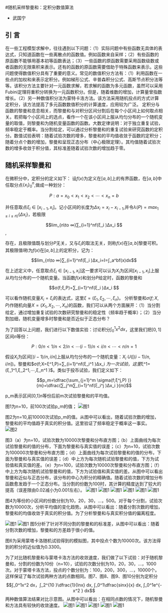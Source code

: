 #随机采样黎曼和：定积分数值算法

- 武国宁

## 引    言

在一些工程模型求解中，往往遇到以下问题：（1）实际问题中有些函数无具体的表达式，只知道函数在一些离散点的函数值。例如函数来自采样；（2）有些函数的原函数不能够用基本初等函数表达；（3）一些函数的原函数需要采用函数级数或者函数的无限乘积来表示。还有的函数的原函数需要借助于特殊函数来表示。这些问题使得数值积分具有了重要的意义。常见的数值积分方法有：（1）利用函数在一些点的加权和来表示定积分。例如梯形公式、辛普森积分公式、高斯节点积分法等等。该积分方法主要针对一元函数求解，若求解的函数为多元函数，虽然可以采用Fubini定理将重积分转换为一元函数积分。但是，随着维数的增加，计算量曾指数增长。（2）另一种数值积分法为蒙特卡洛方法。该方法采用随机投点的方式计算定积分，该方法提高了多元函数数值积分的计算速度，应用较为广泛。
定积分与函数的黎曼和息息相关，而黎曼和与对积分区间分割后在每个小区间上如何取点相关。若把每个小区间上的选点，看作一个在该小区间上服从均匀分布的一个随机变量的取值，则黎曼和为随机变量函数的函数。大数定律说明：对于独立重复试验，频率稳定于概率。当分割给定，可以通过分析黎曼和的重复试验来研究函数的定积分。数值试验表明：随着试验次数的增多，黎曼和的平均值收敛于函数的定积分；随着分点个数的增加，黎曼和呈现正态分布（中心极限定理）。其均值随着试验次数的增多收敛于积分值，其标准差随着试验次数的增加趋于零。

## 随机采样黎曼和

在微积分中，定积分的定义如下：
设$f(x)$为定义在$[a,b]$上的有界函数，在$[a,b]$中任取分点$\left\{x_i \right\}_0^n$,做成一种划分：

$$P:a=x_0<x_1<x_2<⋯<x_n=b$$

并任意取点$ξ_i∈[x_{i-1},x_i]$。记小区间的长度为$Δx_i=x_i-x_{i-1}$,并令$λ(P)=max_{1≤i≤n)}\left\{Δx_i \right\}$，若极限

$$lim_{n\to ∞}∑_{i=1}^nf(ξ_i )Δx_i $$,

存在，且极限值既与划分$P$无关，又与$ξ_i$的取法无关，则称$f(x)$在$[a,b]$黎曼可积。其极限值I称为$f(x)$在$[a,b]$上的定积分，记为：

$$lim_{n\to ∞}∑_{i=1}^nf(ξ_i )Δx_i=I=∫_a^bf(x)dx$$

在上述定义中，任意取点$ξ_i∈[x_{i-1},x_i]$这一要求可以认为$X_i$为区间$[x_{i-1},x_i ]$上服从均匀分布的一个随机变量。当函数$f(x)$和划分$P$给定时，函数的黎曼和

$$σ(f;ξ,P)=∑_{i=1}^nf(ξ_i )Δx_i $$

可以看作随机变量$X_i=ξ_i$的表达式，这里$ξ=(ξ_1,ξ_2,⋯,ξ_n )$。
分析黎曼和$σ(f;X,P)$作随机向量$X=(X_1,X_2,⋯,X_n )$的函数，我们可以从两个方面展开：（1）当分割给定，通过增加重复试验的次数研究黎曼和的稳定性（频率趋于概率）；（2）当分割加细，随机变量增多时黎曼和是否近似于正态分布？
    
   为了回答以上问题，我们进行以下数值实验：讨论积分$∫_0^1x^2 dx$，这里我们把$[0,1]$区间$n$等份：
   
$$P:0/n<1/n<2/n<⋯(i-1)/n<i/n<⋯<n/n=1$$

假设$X_i$为区间$[(i-1)/n,i/n]$上服从均匀分布的一个随机变量：$X_i~U([(i-1)/n,i/n])$。黎曼和$σ(f;X=ξ^1,P)=∑_{i=1}^nf(ξ_i^1 )Δx_i $为一次试验，这里$ξ^1=(ξ_1^1,ξ_2^1,⋯,ξ_n^1 )$。类似于投币试验，我们定义如下：

$$p_m=\dfrac{\sum_{j=1}^m \sigma(f;ξ^j,P) )}{m}=\dfrac{∑_j^m∑_{i=1}^nf(ξ_i^j )Δx_i }{m}$$

p_m表示区间[0,1]n等份后前m次试验黎曼和的平均值。
    
图1为n=10，前100次试验p_m的值；
![图1](../img/test12.png)

图2为n=10,前10000次试验p_m的值。从图中可以看出，随着试验次数的增加，黎曼和的平均值趋于真实的积分值。这里验证了频率稳定于概率这一事实。
![图2](../img/test13.png)

图3（a）为n=10，试验次数为10000次黎曼和分布直方图；（b）上面曲线为每次试验黎曼和的值的分布，下面为黎曼和与真实值的误差；（c）为n=10，试验次数为100000次黎曼和分布直方图；（d）上面曲线为每次试验黎曼和的值的分布，下面为黎曼和与真实值的误差；（d）中上方为每次随机试验黎曼和的值，下方为试验值和真实值的差。（e）为n=100，试验次数为10000次黎曼和分布直方图；（f）中上方为每次随机试验黎曼和的值，下方为试验值和真实值的差。从图中可以看出黎曼和近似与正态分布，该分布的中心为积分的精确值。随着试验次数的增加分布函数愈发趋于一个正态分布。当分割的份数为100时，其计算的精度达到了较大的提高（误差限由0.02减小为0.001左右）。
![图1](../img/test1.png)
![图1](../img/test2.png)
![图1](../img/test3.png)
![图1](../img/test4.png)
![图1](../img/test5.png)
![图1](../img/test6.png)

图4为等份的小区间的份数分别为10，20，30，…，500。对于每个分割，试验次数为10000次，分析平均值的变化趋势。从图中可以看出：随着分割次数的增加，黎曼和的均值收敛于真实的积分值。为了分析黎曼和与真实积分值的偏离程度。

![图1](../img/test15.png)
![图1](../img/test14.png)
图5分析了针对不同分割的黎曼和的标准差，从图中可以看出：随着分割次数的增加，黎曼和的方差趋于很小的值。


图6为采用蒙塔卡洛随机试验得到的模拟图，其中投点个数为10000次。该方法得到的积分的近似值为0.3300。

为了对比随机黎曼和与蒙塔卡洛方法的收敛速度，我们做了以下试验：对于随机黎曼和，分割的份数为10份（n=10），试验的次数分别为10，20，30，…，1000次。对于蒙塔卡洛方法，投点的个数分别为：100，200，300，…，10000个。这样保证了每次试验两种方法的点数相同。图7、图8、图9、图10分别为定积分
$$∫_0^1x^2  dx，∫_2^{10 }\dfrac{1}{ln⁡x}  dx, ∫_0^1\dfrac{sin⁡x}{x} dx, ∫_0^1e^{-x^2 }  dx$$
两种数值算法结果对比示意图。从图中可以看出：在相同点数的情况下，随机黎曼和方法具有较快的收敛速度。
![图1](../img/test16.png)
![图1](../img/test17.png)
![图1](../img/test18.png)
![图1](../img/test19.png)
![图1](../img/test20.png)






